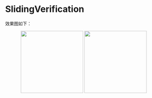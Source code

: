 SlidingVerification
=

效果图如下：
<div align="center" >
<img src="https://github.com/enChenging/SlidingVerification/blob/master/screenshot/screen.jpg" width="200">
<img src="https://github.com/enChenging/SlidingVerification/blob/master/screenshot/screen2.jpg" width="200">
</div> 

